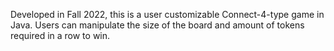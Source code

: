 Developed in Fall 2022, this is a user customizable Connect-4-type game in Java. Users can manipulate the size of the board and amount of tokens required in a row to win.
